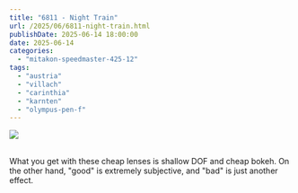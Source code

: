 ```yaml
---
title: "6811 - Night Train"
url: /2025/06/6811-night-train.html
publishDate: 2025-06-14 18:00:00
date: 2025-06-14
categories:
  - "mitakon-speedmaster-425-12"
tags:
  - "austria"
  - "villach"
  - "carinthia"
  - "karnten"
  - "olympus-pen-f"
---
```

<div class="container">
<div class="center"><a target="_blank" href="https://d25zfm9zpd7gm5.cloudfront.net/1200x1200/2020/20201207_003121_lr.jpg"><img class="webfeedsFeaturedVisual" src="https://d25zfm9zpd7gm5.cloudfront.net/0600x0600/2020/20201207_003121_lr.jpg" /></a></div>
</div>
<br />

What you get with these cheap lenses is shallow DOF and
cheap bokeh. On the other hand, "good" is extremely
subjective, and "bad" is just another effect.
